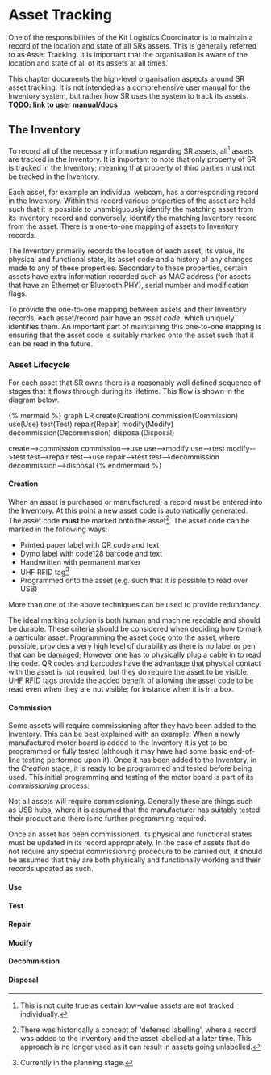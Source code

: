 # Asset Tracking

One of the responsibilities of the Kit Logistics Coordinator is to maintain a record of the location and state of all SRs assets. This is generally referred to as Asset Tracking. It is important that the organisation is aware of the location and state of all of its assets at all times.

This chapter documents the high-level organisation aspects around SR asset tracking. It is not intended as a comprehensive user manual for the Inventory system, but rather how SR uses the system to track its assets. **TODO: link to user manual/docs**

## The Inventory

To record all of the necessary information regarding SR assets, all[^1] assets are tracked in the Inventory. It is important to note that only property of SR is tracked in the Inventory; meaning that property of third parties must not be tracked in the Inventory.

Each asset, for example an individual webcam, has a corresponding record in the Inventory. Within this record various properties of the asset are held such that it is possible to unambiguously identify the matching asset from its Inventory record and conversely, identify the matching Inventory record from the asset. There is a one-to-one mapping of assets to Inventory records.

The Inventory primarily records the location of each asset, its value, its physical and functional state, its asset code and a history of any changes made to any of these properties. Secondary to these properties, certain assets have extra information recorded such as MAC address (for assets that have an Ethernet or Bluetooth PHY), serial number and modification flags.

To provide the one-to-one mapping between assets and their Inventory records, each asset/record pair have an *asset code*, which uniquely identifies them. An important part of maintaining this one-to-one mapping is ensuring that the asset code is suitably marked onto the asset such that it can be read in the future.

### Asset Lifecycle

For each asset that SR owns there is a reasonably well defined sequence of stages that it flows through during its lifetime. This flow is shown in the diagram below.

{% mermaid %}
graph LR
  create(Creation)
  commission(Commission)
  use(Use)
  test(Test)
  repair(Repair)
  modify(Modify)
  decommission(Decommission)
  disposal(Disposal)
  
  create-->commission
  commission-->use
  use-->modify
  use-->test
  modify-->test
  test-->repair
  test-->use
  repair-->test
  test-->decommission
  decommission-->disposal
{% endmermaid %}

#### Creation

When an asset is purchased or manufactured, a record must be entered into the Inventory. At this point a new asset code is automatically generated. The asset code **must** be marked onto the asset[^2]. The asset code can be marked in the following ways:

  * Printed paper label with QR code and text
  * Dymo label with code128 barcode and text
  * Handwritten with permanent marker
  * UHF RFID tag[^3]
  * Programmed onto the asset (e.g. such that it is possible to read over USB)

More than one of the above techniques can be used to provide redundancy.

The ideal marking solution is both human and machine readable and should be durable. These criteria should be considered when deciding how to mark a particular asset. Programming the asset code onto the asset, where possible, provides a very high level of durability as there is no label or pen that can be damaged; However one has to physically plug a cable in to read the code. QR codes and barcodes have the advantage that physical contact with the asset is not required, but they do require the asset to be visible. UHF RFID tags provide the added benefit of allowing the asset code to be read even when they are not visible; for instance when it is in a box.

#### Commission

Some assets will require commissioning after they have been added to the Inventory. This can be best explained with an example: When a newly manufactured motor board is added to the Inventory it is yet to be programmed or fully tested (although it may have had some basic end-of-line testing performed upon it). Once it has been added to the Inventory, in the *Creation* stage, it is ready to be programmed and tested before being used. This initial programming and testing of the motor board is part of its *commissioning* process.

Not all assets will require commissioning. Generally these are things such as USB hubs, where it is assumed that the manufacturer has suitably tested their product and there is no further programming required.

Once an asset has been commissioned, its physical and functional states must be updated in its record appropriately. In the case of assets that do not require any special commissioning procedure to be carried out, it should be assumed that they are both physically and functionally working and their records updated as such.

#### Use
#### Test
#### Repair
#### Modify
#### Decommission
#### Disposal

[^1]: This is not quite true as certain low-value assets are not tracked individually.
[^2]: There was historically a concept of 'deferred labelling', where a record was added to the Inventory and the asset labelled at a later time. This approach is no longer used as it can result in assets going unlabelled.
[^3]: Currently in the planning stage.